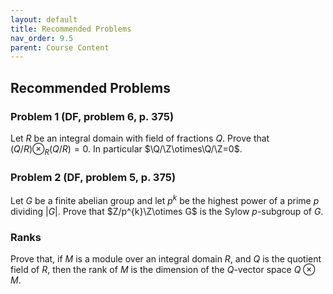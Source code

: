 ```yaml
---
layout: default
title: Recommended Problems
nav_order: 9.5
parent: Course Content
---
```


## Recommended Problems

### Problem 1 (DF, problem 6, p. 375)

Let $R$ be an integral domain with field of fractions $Q$. Prove that $(Q/R)\otimes_{R} (Q/R)=0.$ In particular $\Q/\Z\otimes\Q/\Z=0$.

### Problem 2 (DF, problem 5, p. 375)

Let $G$ be a finite abelian group and let $p^{k}$ be the highest power of a prime $p$ dividing $\vert G\vert$. Prove that $Z/p^{k}\Z\otimes G$ is the
Sylow $p$-subgroup of $G$.

### Ranks

Prove that, if $M$ is a module over an integral domain $R$, and $Q$ is the quotient field of $R$, then the rank of $M$ is the dimension of the $Q$-vector space
$Q\otimes M$.
